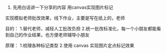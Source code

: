 1. 先用白话讲一下分享的内容
用canvas实现图片标记

实现模拟老师批改效果，线下作业，主要是写在纸上的，老师

目的：
1.替代老师，减轻人工批改负担
2.统一批改标准化，每一个小朋友都能看到自己的作业结果，也方便老师辅导小朋友

原理：
1.梳理各种标记类型
2.使用 canvas 实现图片定点标记效果
